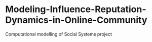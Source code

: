 # Modeling-Influence-Reputation-Dynamics-in-Online-Community
Computational modelling of Social Systems project
